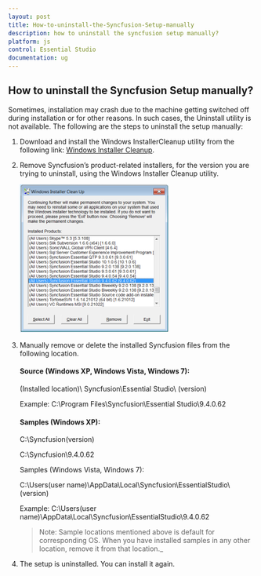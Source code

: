 ```yaml
---
layout: post
title: How-to-uninstall-the-Syncfusion-Setup-manually
description: how to uninstall the syncfusion setup manually?
platform: js
control: Essential Studio
documentation: ug
---
```


## How to uninstall the Syncfusion Setup manually?

Sometimes, installation may crash due to the machine getting switched off during installation or for other reasons. In such cases, the Uninstall utility is not available. The following are the steps to uninstall the setup manually:

1. Download and install the Windows InstallerCleanup utility from the following link:  [Windows Installer Cleanup](http://files2.syncfusion.com/Installs/Support/KB/msicuu2.exe).
2. Remove Syncfusion’s product-related installers, for the version you are trying to uninstall, using the Windows Installer Cleanup utility.

   ![](How-to-uninstall-the-Syncfusion-Setup-manually_images/How-to-uninstall-the-Syncfusion-Setup-manually_img1.png)

3. Manually remove or delete the installed Syncfusion files from the following location.

   #### Source (Windows XP, Windows Vista, Windows 7): 

   (Installed location)\ Syncfusion\Essential Studio\ (version)

   Example: C:\Program Files\Syncfusion\Essential Studio\9.4.0.62

   #### Samples (Windows XP): 

   C:\Syncfusion\(version)

   C:\Syncfusion\9.4.0.62

   Samples (Windows Vista, Windows 7):

   C:\Users\(user name)\AppData\Local\Syncfusion\EssentialStudio\ (version)

   Example: C:\Users\(user name)\AppData\Local\Syncfusion\EssentialStudio\9.4.0.62

   > Note: Sample locations mentioned above is default for corresponding OS. When you have installed samples in any other location, remove it from that location._

4. The setup is uninstalled. You can install it again.
